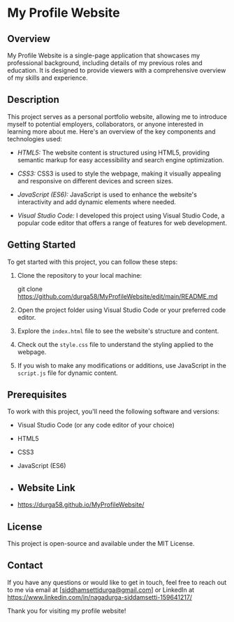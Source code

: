 # My Profile Website

## Overview

My Profile Website is a single-page application that showcases my professional background, including details of my previous roles and education. It is designed to provide viewers with a comprehensive overview of my skills and experience.

## Description

This project serves as a personal portfolio website, allowing me to introduce myself to potential employers, collaborators, or anyone interested in learning more about me. Here's an overview of the key components and technologies used:

- *HTML5:* The website content is structured using HTML5, providing semantic markup for easy accessibility and search engine optimization.

- *CSS3:* CSS3 is used to style the webpage, making it visually appealing and responsive on different devices and screen sizes.

- *JavaScript (ES6):* JavaScript is used to enhance the website's interactivity and add dynamic elements where needed.

- *Visual Studio Code:* I developed this project using Visual Studio Code, a popular code editor that offers a range of features for web development.

## Getting Started

To get started with this project, you can follow these steps:

1. Clone the repository to your local machine:

   
   git clone https://github.com/durga58/MyProfileWebsite/edit/main/README.md
   

2. Open the project folder using Visual Studio Code or your preferred code editor.

3. Explore the `index.html` file to see the website's structure and content.

4. Check out the `style.css` file to understand the styling applied to the webpage.

5. If you wish to make any modifications or additions, use JavaScript in the `script.js` file for dynamic content.

## Prerequisites

To work with this project, you'll need the following software and versions:

- Visual Studio Code (or any code editor of your choice)
- HTML5
- CSS3
- JavaScript (ES6)

- ## Website Link
- https://durga58.github.io/MyProfileWebsite/

## License

This project is open-source and available under the MIT License.

## Contact

If you have any questions or would like to get in touch, feel free to reach out to me via email at [siddhamsettidurga@gmail.com] or LinkedIn at https://www.linkedin.com/in/nagadurga-siddamsetti-159641217/

Thank you for visiting my profile website!
